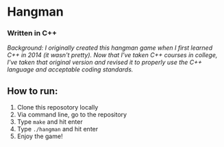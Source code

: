 # Hangman
### Written in C++

*Background: I originally created this hangman game when I first learned C++ in 2014 (it wasn't pretty). Now that I've taken C++ courses in college, I've taken that original version and revised it to properly use the C++ language and acceptable coding standards.*

## How to run:
1. Clone this reposotory locally
2. Via command line, go to the repository
3. Type `make` and hit enter
4. Type `./hangman` and hit enter
5. Enjoy the game!